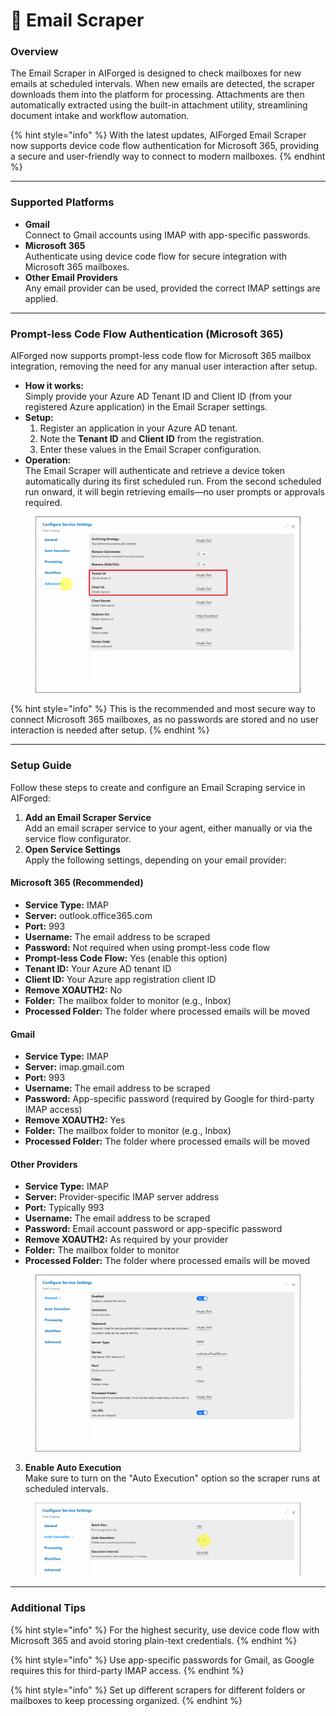 # 📧 Email Scraper

### Overview

The Email Scraper in AIForged is designed to check mailboxes for new emails at scheduled intervals. When new emails are detected, the scraper downloads them into the platform for processing. Attachments are then automatically extracted using the built-in attachment utility, streamlining document intake and workflow automation.

{% hint style="info" %}
With the latest updates, AIForged Email Scraper now supports device code flow authentication for Microsoft 365, providing a secure and user-friendly way to connect to modern mailboxes.
{% endhint %}

***

### Supported Platforms

* **Gmail**\
  Connect to Gmail accounts using IMAP with app-specific passwords.
* **Microsoft 365**\
  Authenticate using device code flow for secure integration with Microsoft 365 mailboxes.
* **Other Email Providers**\
  Any email provider can be used, provided the correct IMAP settings are applied.

***

### Prompt-less Code Flow Authentication (Microsoft 365)

AIForged now supports prompt-less code flow for Microsoft 365 mailbox integration, removing the need for any manual user interaction after setup.

* **How it works:**\
  Simply provide your Azure AD Tenant ID and Client ID (from your registered Azure application) in the Email Scraper settings.
* **Setup:**
  1. Register an application in your Azure AD tenant.
  2. Note the **Tenant ID** and **Client ID** from the registration.
  3. Enter these values in the Email Scraper configuration.
* **Operation:**\
  The Email Scraper will authenticate and retrieve a device token automatically during its first scheduled run. From the second scheduled run onward, it will begin retrieving emails—no user prompts or approvals required.

<figure><img src="../../.gitbook/assets/image (1).png" alt=""><figcaption></figcaption></figure>

{% hint style="info" %}
This is the recommended and most secure way to connect Microsoft 365 mailboxes, as no passwords are stored and no user interaction is needed after setup.
{% endhint %}

***

### Setup Guide

Follow these steps to create and configure an Email Scraping service in AIForged:

1. **Add an Email Scraper Service** \
   Add an email scraper service to your agent, either manually or via the service flow configurator.
2. **Open Service Settings**\
   Apply the following settings, depending on your email provider:

#### Microsoft 365 (Recommended)

* **Service Type:** IMAP
* **Server:** outlook.office365.com
* **Port:** 993
* **Username:** The email address to be scraped
* **Password:** Not required when using prompt-less code flow
* **Prompt-less Code Flow:** Yes (enable this option)
* **Tenant ID:** Your Azure AD tenant ID
* **Client ID:** Your Azure app registration client ID
* **Remove XOAUTH2:** No
* **Folder:** The mailbox folder to monitor (e.g., Inbox)
* **Processed Folder:** The folder where processed emails will be moved

#### Gmail

* **Service Type:** IMAP
* **Server:** imap.gmail.com
* **Port:** 993
* **Username:** The email address to be scraped
* **Password:** App-specific password (required by Google for third-party IMAP access)
* **Remove XOAUTH2:** Yes
* **Folder:** The mailbox folder to monitor (e.g., Inbox)
* **Processed Folder:** The folder where processed emails will be moved

#### Other Providers

* **Service Type:** IMAP
* **Server:** Provider-specific IMAP server address
* **Port:** Typically 993
* **Username:** The email address to be scraped
* **Password:** Email account password or app-specific password
* **Remove XOAUTH2:** As required by your provider
* **Folder:** The mailbox folder to monitor
* **Processed Folder:** The folder where processed emails will be moved

<figure><img src="../../.gitbook/assets/image (3).png" alt=""><figcaption></figcaption></figure>



3. **Enable Auto Execution**\
   Make sure to turn on the "Auto Execution" option so the scraper runs at scheduled intervals.

<figure><img src="../../.gitbook/assets/image (2).png" alt=""><figcaption></figcaption></figure>

***

### Additional Tips

{% hint style="info" %}
For the highest security, use device code flow with Microsoft 365 and avoid storing plain-text credentials.
{% endhint %}

{% hint style="info" %}
Use app-specific passwords for Gmail, as Google requires this for third-party IMAP access.
{% endhint %}

{% hint style="info" %}
Set up different scrapers for different folders or mailboxes to keep processing organized.
{% endhint %}

